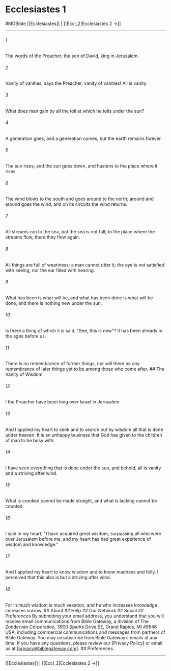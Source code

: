 # Ecclesiastes 1
#MDBible
[[Ecclesiastes]] | [[Eccl_2|Ecclesiastes 2 →]]

***


###### 1 
The words of the Preacher, the son of David, king in Jerusalem. 

###### 2 
Vanity of vanities, says the Preacher, vanity of vanities! All is vanity. 

###### 3 
What does man gain by all the toil at which he toils under the sun? 

###### 4 
A generation goes, and a generation comes, but the earth remains forever. 

###### 5 
The sun rises, and the sun goes down, and hastens to the place where it rises. 

###### 6 
The wind blows to the south and goes around to the north; around and around goes the wind, and on its circuits the wind returns. 

###### 7 
All streams run to the sea, but the sea is not full; to the place where the streams flow, there they flow again. 

###### 8 
All things are full of weariness; a man cannot utter it; the eye is not satisfied with seeing, nor the ear filled with hearing. 

###### 9 
What has been is what will be, and what has been done is what will be done, and there is nothing new under the sun. 

###### 10 
Is there a thing of which it is said, "See, this is new"? It has been already in the ages before us. 

###### 11 
There is no remembrance of former things, nor will there be any remembrance of later things yet to be among those who come after. ## The Vanity of Wisdom 

###### 12 
I the Preacher have been king over Israel in Jerusalem. 

###### 13 
And I applied my heart to seek and to search out by wisdom all that is done under heaven. It is an unhappy business that God has given to the children of man to be busy with. 

###### 14 
I have seen everything that is done under the sun, and behold, all is vanity and a striving after wind. 

###### 15 
What is crooked cannot be made straight, and what is lacking cannot be counted. 

###### 16 
I said in my heart, "I have acquired great wisdom, surpassing all who were over Jerusalem before me, and my heart has had great experience of wisdom and knowledge." 

###### 17 
And I applied my heart to know wisdom and to know madness and folly. I perceived that this also is but a striving after wind. 

###### 18 
For in much wisdom is much vexation, and he who increases knowledge increases sorrow. ## About ## Help ## Our Network ## Social ## Preferences By submitting your email address, you understand that you will receive email communications from Bible Gateway, a division of The Zondervan Corporation, 3900 Sparks Drive SE, Grand Rapids, MI 49546 USA, including commercial communications and messages from partners of Bible Gateway. You may unsubscribe from Bible Gateway&rsquo;s emails at any time. If you have any questions, please review our [Privacy Policy] or email us at [privacy@biblegateway.com]. ## Preferences

***

[[Ecclesiastes]] | [[Eccl_2|Ecclesiastes 2 →]]
